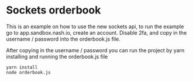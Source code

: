 # Sockets orderbook

This is an example on how to use the new sockets api, to run the example go to app.sandbox.nash.io, create an account. Disable 2fa, and copy in the username / password into the orderbook.js file.

After copying in the username / password you can run the project by yarn installing and running the orderbook.js file

```
yarn install
node orderbook.js
```
